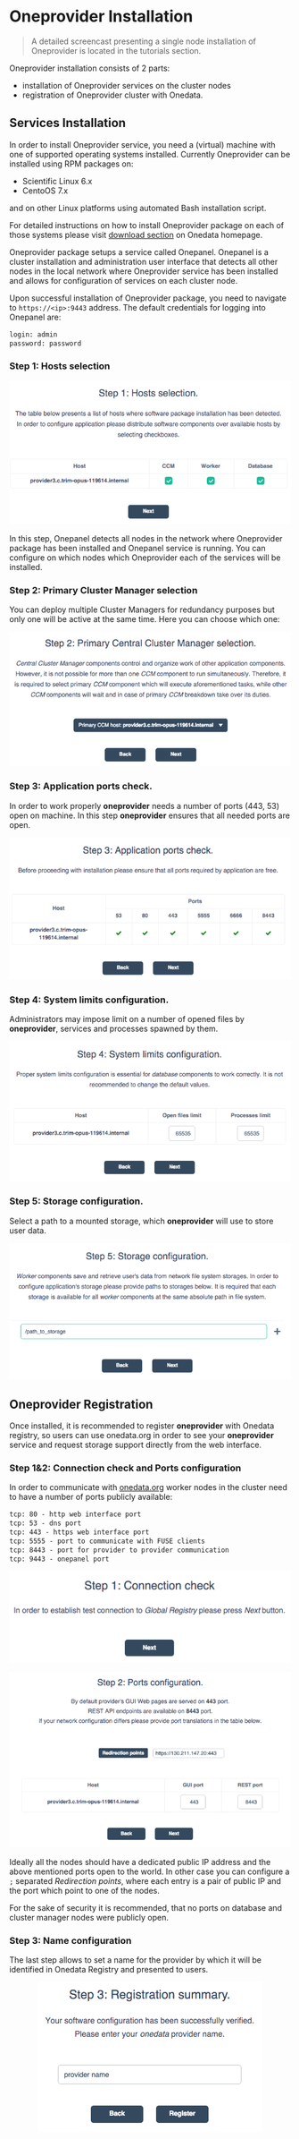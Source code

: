 # Oneprovider Installation

> A detailed screencast presenting a single node installation of Oneprovider is located in the tutorials section.

Oneprovider installation consists of 2 parts:
* installation of Oneprovider services on the cluster nodes
* registration of Oneprovider cluster with Onedata.

## Services Installation

In order to install Oneprovider service, you need a (virtual) machine with one of supported operating systems installed. Currently Oneprovider can be installed using RPM packages on:
* Scientific Linux 6.x
* CentoOS 7.x

and on other Linux platforms using automated Bash installation script.


For detailed instructions on how to install Oneprovider package on each of those systems please visit [download section](https://onedata.org/download) on Onedata homepage.

Oneprovider package setups a service called Onepanel. Onepanel is a cluster installation and administration user interface that detects all other nodes in the local network where Oneprovider service has been installed and allows for configuration of services on each cluster node.

Upon successful installation of Oneprovider package, you need to navigate to `https://<ip>:9443` address. The default credentials for logging into Onepanel are:
~~~
login: admin
password: password
~~~

### Step 1: Hosts selection

<p align="center"><img src="img/admin/step1_host_selection.png"></p>

In this step, Onepanel detects all nodes in the network where Oneprovider package has been installed and Onepanel service is running. You can configure on which nodes which Oneprovider each of the services will be installed.


### Step 2: Primary Cluster Manager selection

You can deploy multiple Cluster Managers for redundancy purposes but only one will be active at the same time. Here you can choose which one:

<p align="center"><img src="img/admin/step2_primary_cm_selection.png"></p>


### Step 3: Application ports check.

In order to work properly **oneprovider** needs a number of ports (443, 53) open on machine. In this step **oneprovider** ensures that all needed ports are open.

<p align="center"><img src="img/admin/step3_ports_check.png"></p>


### Step 4: System limits configuration.

Administrators may impose limit on a number of opened files by **oneprovider**, services and processes spawned by them.

<p align="center"><img src="img/admin/step4_system_limists.png"></p>


### Step 5: Storage configuration.

Select a path to a mounted storage, which **oneprovider** will use to store user data.

<p align="center"><img src="img/admin/step5_path_to_storage.png"></p>


## Oneprovider Registration
Once installed, it is recommended to register **oneprovider** with Onedata registry, so users can use onedata.org in order to see your **oneprovider** service and request storage support directly from the web interface.

### Step 1&2: Connection check and Ports configuration

In order to communicate with [onedata.org](onedata.org) worker nodes in the cluster need to have a number of ports publicly available:
~~~
tcp: 80 - http web interface port
tcp: 53 - dns port
tcp: 443 - https web interface port
tcp: 5555 - port to communicate with FUSE clients
tcp: 8443 - port for provider to provider communication
tcp: 9443 - onepanel port
~~~

<p align="center"><img src="img/admin/rstrep1_info.png"></p>

<p align="center"><img src="img/admin/rstep2_ports.png"></p>

Ideally all the nodes should have a dedicated public IP address and the above mentioned ports open to the world. In other case you can configure a `;` separated *Redirection points*, where each entry is a pair of public IP and the port which point to one of the nodes.

For the sake of security it is recommended, that no ports on database and cluster manager nodes were publicly open.


### Step 3: Name configuration
The last step allows to set a name for the provider by which it will be identified in Onedata Registry and presented to users.

<p align="center"><img src="img/admin/rstep2_name.png"></p>
